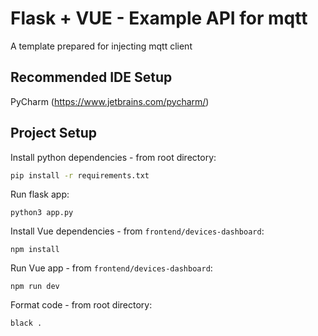 # Flask + VUE - Example API for mqtt

A template prepared for injecting mqtt client

## Recommended IDE Setup

PyCharm (https://www.jetbrains.com/pycharm/)

## Project Setup

Install python dependencies - from root directory:
```sh
pip install -r requirements.txt
```
Run flask app:
```
python3 app.py
```
Install Vue dependencies - from `frontend/devices-dashboard`:
```
npm install
```
Run Vue app - from `frontend/devices-dashboard`:
```
npm run dev
```
Format code - from root directory:
```
black .
```